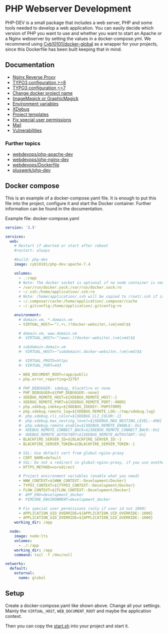 # PHP Webserver Development

PHP-DEV is a small package that includes a web server, PHP and some tools needed to develop a web application.
You can easily decide which version of PHP you want to use and whether you want to start an Apache or a Nginx webserver by setting the values in a docker-compose.yml.
We recommend using [Cyb10101/docker-global](https://github.com/Cyb10101/docker-global) as a wrapper for your projects, since this Dockerfile has been built keeping that in mind.
## Documentation

* [Nginx Reverse Proxy](docs/nginx-reverse-proxy.md)
* [TYPO3 configuration >=8](docs/typo3-configuration.md)
* [TYPO3 configuration <=7](docs/typo3-configuration-legacy.md)
* [Change docker project name](docs/docker-project-name.md)
* [ImageMagick or GraphicMagick](docs/magick.md)
* [Environment variables](docs/docs/environment-variables.md)
* [XDebug](docs/xdebug.md)
* [Project templates](docs/project-templates.md)
* [Fix special user permissions](docs/fix-special-user-permissions.md)
* [Mail](docs/mail.md)
* [Vulnerabilities](docs/vulnerabilities.md)

### Further topics

* [webdevops/php-apache-dev](https://hub.docker.com/r/webdevops/php-apache-dev)
* [webdevops/php-nginx-dev](https://hub.docker.com/r/webdevops/php-nginx-dev)
* [webdevops/Dockerfile](https://github.com/webdevops/Dockerfile)
* [pluswerk/php-dev](https://github.com/pluswerk/php-dev)

## Docker compose

This is an example of a docker-compose.yaml file.
It is enough to put this file into the project, configure it and start the Docker container.
Further information can be found in the documentation.

Example file: docker-compose.yaml

```yaml
version: '3.5'

services:
  web:
    # Restart if aborted or start after reboot
    #restart: always

    #build: php-dev
    image: cyb10101/php-dev:apache-7.4

    volumes:
      - .:/app
      # Note: The docker socket is optional if no node container is needed
      - /var/run/docker.sock:/var/run/docker.sock:ro
      - ~/.ssh:/home/application/.ssh:ro
      # Note: /home/application/.ssh will be copied to /root/.ssh if is empty or not exists
      - ~/.composer/cache:/home/application/.composer/cache
      - ~/.gitconfig:/home/application/.gitconfig:ro

    environment:
      # domain.vm, *.domain.vm
      - VIRTUAL_HOST=~^(.+\.)?docker-website\.(vm|vmd)$$

      # domain.vm, www.domain.vm
      #- VIRTUAL_HOST=~^(www\.)?docker-website\.(vm|vmd)$$

      # subdomain.domain.vm
      #- VIRTUAL_HOST=~^subdomain\.docker-website\.(vm|vmd)$$

      #- VIRTUAL_PROTO=https
      #- VIRTUAL_PORT=443

      - WEB_DOCUMENT_ROOT=/app/public
      - php.error_reporting=32767

      # PHP_DEBUGGER: xdebug, blackfire or none
      - PHP_DEBUGGER=${PHP_DEBUGGER:-none}
      - XDEBUG_REMOTE_HOST=${XDEBUG_REMOTE_HOST:-}
      - XDEBUG_REMOTE_PORT=${XDEBUG_REMOTE_PORT:-9000}
      - php.xdebug.idekey=${XDEBUG_IDEKEY:-PHPSTORM}
      - php.xdebug.remote_log=${XDEBUG_REMOTE_LOG:-/tmp/xdebug.log}
      #- php.xdebug.cli_color=${XDEBUG_CLI_COLOR:-1}
      #- php.xdebug.max_nesting_level=${XDEBUG_MAX_NESTING_LEVEL:-400}
      #- php.xdebug.remote_enable=${XDEBUG_REMOTE_ENABLE:-On}
      #- XDEBUG_REMOTE_CONNECT_BACK=${XDEBUG_REMOTE_CONNECT_BACK:-On}
      #- XDEBUG_REMOTE_AUTOSTART=${XDEBUG_REMOTE_AUTOSTART:-On}
      - BLACKFIRE_SERVER_ID=${BLACKFIRE_SERVER_ID:-}
      - BLACKFIRE_SERVER_TOKEN=${BLACKFIRE_SERVER_TOKEN:-}

      # SSL: Use default cert from global-nginx-proxy
      - CERT_NAME=default
      # SSL: Do not a redirect in global-nginx-proxy, if you use another port than 443
      - HTTPS_METHOD=noredirect

      # Project environment variables (enable what you need)
      - WWW_CONTEXT=${WWW_CONTEXT:-Development/Docker}
      - TYPO3_CONTEXT=${TYPO3_CONTEXT:-Development/Docker}
      - FLOW_CONTEXT=${FLOW_CONTEXT:-Development/Docker}
      #- APP_ENV=development_docker
      #- PIMCORE_ENVIRONMENT=development_docker

      # Fix special user permissions (only if user id not 1000)
      - APPLICATION_UID_OVERRIDE=${APPLICATION_UID_OVERRIDE:-1000}
      - APPLICATION_GID_OVERRIDE=${APPLICATION_GID_OVERRIDE:-1000}
    working_dir: /app

  node:
    image: node:lts
    volumes:
      - ./:/app
    working_dir: /app
    command: tail -f /dev/null

networks:
  default:
    external:
      name: global
```

## Setup

Create a docker-compose.yaml like shown above.
Change all your settings. Mainly the `VIRTUAL_HOST`, `WEB_DOCUMENT_ROOT` and maybe the application context.

Then you can copy the [start.sh](start.sh) into your project and start it.
